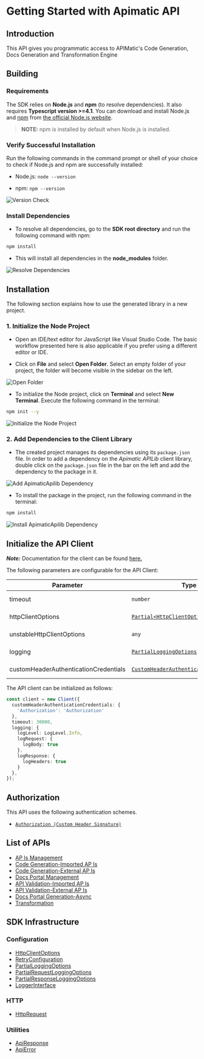 
# Getting Started with Apimatic API

## Introduction

This API gives you programmatic access to APIMatic's Code Generation, Docs Generation and Transformation Engine

## Building

### Requirements

The SDK relies on **Node.js** and **npm** (to resolve dependencies). It also requires **Typescript version >=4.1**. You can download and install Node.js and [npm](https://www.npmjs.com/) from [the official Node.js website](https://nodejs.org/en/download/).

> **NOTE:** npm is installed by default when Node.js is installed.

### Verify Successful Installation

Run the following commands in the command prompt or shell of your choice to check if Node.js and npm are successfully installed:

* Node.js: `node --version`

* npm: `npm --version`

![Version Check](https://apidocs.io/illustration/typescript?workspaceFolder=ApimaticApi&step=versionCheck)

### Install Dependencies

- To resolve all dependencies, go to the **SDK root directory** and run the following command with npm:

```bash
npm install
```

- This will install all dependencies in the **node_modules** folder.

![Resolve Dependencies](https://apidocs.io/illustration/typescript?workspaceFolder=ApimaticApi&workspaceName=apimatic-apilib&step=resolveDependency)

## Installation

The following section explains how to use the generated library in a new project.

### 1. Initialize the Node Project

- Open an IDE/text editor for JavaScript like Visual Studio Code. The basic workflow presented here is also applicable if you prefer using a different editor or IDE.

- Click on **File** and select **Open Folder**. Select an empty folder of your project, the folder will become visible in the sidebar on the left.

![Open Folder](https://apidocs.io/illustration/typescript?step=openProject)

- To initialize the Node project, click on **Terminal** and select **New Terminal**. Execute the following command in the terminal:

```bash
npm init --y
```

![Initialize the Node Project](https://apidocs.io/illustration/typescript?step=initializeProject)

### 2. Add Dependencies to the Client Library

- The created project manages its dependencies using its `package.json` file. In order to add a dependency on the *Apimatic APILib* client library, double click on the `package.json` file in the bar on the left and add the dependency to the package in it.

![Add ApimaticApilib Dependency](https://apidocs.io/illustration/typescript?workspaceFolder=ApimaticApi&workspaceName=apimatic-apilib&step=importDependency)

- To install the package in the project, run the following command in the terminal:

```bash
npm install
```

![Install ApimaticApilib Dependency](https://apidocs.io/illustration/typescript?step=installDependency)

## Initialize the API Client

**_Note:_** Documentation for the client can be found [here.](doc/client.md)

The following parameters are configurable for the API Client:

| Parameter | Type | Description |
|  --- | --- | --- |
| timeout | `number` | Timeout for API calls.<br>*Default*: `30000` |
| httpClientOptions | [`Partial<HttpClientOptions>`](doc/http-client-options.md) | Stable configurable http client options. |
| unstableHttpClientOptions | `any` | Unstable configurable http client options. |
| logging | [`PartialLoggingOptions`](doc/partial-logging-options.md) | Logging Configuration to enable logging |
| customHeaderAuthenticationCredentials | [`CustomHeaderAuthenticationCredentials`](doc/auth/custom-header-signature.md) | The credential object for customHeaderAuthentication |

The API client can be initialized as follows:

```ts
const client = new Client({
  customHeaderAuthenticationCredentials: {
    'Authorization': 'Authorization'
  },
  timeout: 30000,
  logging: {
    logLevel: LogLevel.Info,
    logRequest: {
      logBody: true
    },
    logResponse: {
      logHeaders: true
    }
  },
});
```

## Authorization

This API uses the following authentication schemes.

* [`Authorization (Custom Header Signature)`](doc/auth/custom-header-signature.md)

## List of APIs

* [AP Is Management](doc/controllers/ap-is-management.md)
* [Code Generation-Imported AP Is](doc/controllers/code-generation-imported-ap-is.md)
* [Code Generation-External AP Is](doc/controllers/code-generation-external-ap-is.md)
* [Docs Portal Management](doc/controllers/docs-portal-management.md)
* [API Validation-Imported AP Is](doc/controllers/api-validation-imported-ap-is.md)
* [API Validation-External AP Is](doc/controllers/api-validation-external-ap-is.md)
* [Docs Portal Generation-Async](doc/controllers/docs-portal-generation-async.md)
* [Transformation](doc/controllers/transformation.md)

## SDK Infrastructure

### Configuration

* [HttpClientOptions](doc/http-client-options.md)
* [RetryConfiguration](doc/retry-configuration.md)
* [PartialLoggingOptions](doc/partial-logging-options.md)
* [PartialRequestLoggingOptions](doc/partial-request-logging-options.md)
* [PartialResponseLoggingOptions](doc/partial-response-logging-options.md)
* [LoggerInterface](doc/logger-interface.md)

### HTTP

* [HttpRequest](doc/http-request.md)

### Utilities

* [ApiResponse](doc/api-response.md)
* [ApiError](doc/api-error.md)

